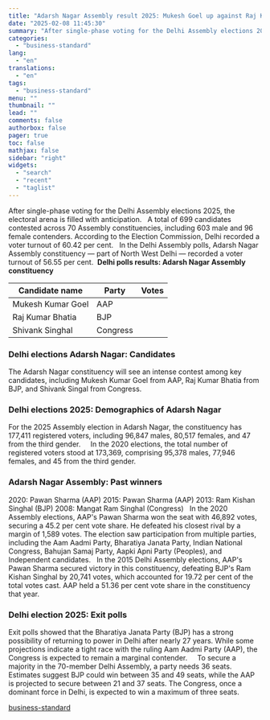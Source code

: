 ```yaml
---
title: "Adarsh Nagar Assembly result 2025: Mukesh Goel up against Raj Kumar Bhatia"
date: "2025-02-08 11:45:30"
summary: "After single-phase voting for the Delhi Assembly elections 2025, the electoral arena is filled with anticipation. A total of 699 candidates contested across 70 Assembly constituencies, including 603 male and 96 female contenders. According to the Election Commission, Delhi recorded a voter turnout of 60.42 per cent. In the Delhi..."
categories:
  - "business-standard"
lang:
  - "en"
translations:
  - "en"
tags:
  - "business-standard"
menu: ""
thumbnail: ""
lead: ""
comments: false
authorbox: false
pager: true
toc: false
mathjax: false
sidebar: "right"
widgets:
  - "search"
  - "recent"
  - "taglist"
---
```


After single-phase voting for the Delhi Assembly elections 2025, the electoral arena is filled with anticipation.
 
A total of 699 candidates contested across 70 Assembly constituencies, including 603 male and 96 female contenders. According to the Election Commission, Delhi recorded a voter turnout of 60.42 per cent.
 
In the Delhi Assembly polls, Adarsh Nagar Assembly constituency — part of North West Delhi — recorded a voter turnout of 56.55 per cent.  **Delhi polls results: Adarsh Nagar Assembly constituency**
 

| Candidate name | Party | Votes |
| --- | --- | --- |
| Mukesh Kumar Goel | AAP |  |
| Raj Kumar Bhatia | BJP |  |
| Shivank Singhal | Congress |  |


### Delhi elections Adarsh Nagar: Candidates

The Adarsh Nagar constituency will see an intense contest among key candidates, including Mukesh Kumar Goel from AAP, Raj Kumar Bhatia from BJP, and Shivank Singal from Congress.
### Delhi elections 2025: Demographics of Adarsh Nagar

For the 2025 Assembly election in Adarsh Nagar, the constituency has 177,411 registered voters, including 96,847 males, 80,517 females, and 47 from the third gender.  
 
In the 2020 elections, the total number of registered voters stood at 173,369, comprising 95,378 males, 77,946 females, and 45 from the third gender.
### Adarsh Nagar Assembly: Past winners

2020: Pawan Sharma (AAP)
2015: Pawan Sharma (AAP)
2013: Ram Kishan Singhal (BJP)
2008: Mangat Ram Singhal (Congress)
 
In the 2020 Assembly elections, AAP's Pawan Sharma won the seat with 46,892 votes, securing a 45.2 per cent vote share. He defeated his closest rival by a margin of 1,589 votes. The election saw participation from multiple parties, including the Aam Aadmi Party, Bharatiya Janata Party, Indian National Congress, Bahujan Samaj Party, Aapki Apni Party (Peoples), and Independent candidates.
 
In the 2015 Delhi Assembly elections, AAP's Pawan Sharma secured victory in this constituency, defeating BJP's Ram Kishan Singhal by 20,741 votes, which accounted for 19.72 per cent of the total votes cast. AAP held a 51.36 per cent vote share in the constituency that year.
### Delhi election 2025: Exit polls

Exit polls showed that the Bharatiya Janata Party (BJP) has a strong possibility of returning to power in Delhi after nearly 27 years. While some projections indicate a tight race with the ruling Aam Aadmi Party (AAP), the Congress is expected to remain a marginal contender.  
 
To secure a majority in the 70-member Delhi Assembly, a party needs 36 seats. Estimates suggest BJP could win between 35 and 49 seats, while the AAP is projected to secure between 21 and 37 seats. The Congress, once a dominant force in Delhi, is expected to win a maximum of three seats.

[business-standard](https://www.business-standard.com/elections/delhi-elections/adarsh-nagar-assembly-seat-results-2025-mukesh-kumar-goel-raj-bhatia-125020800130_1.html)
